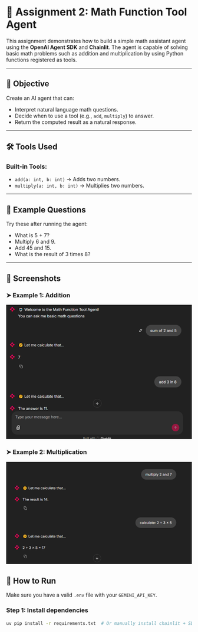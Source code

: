 # 🧮 Assignment 2: Math Function Tool Agent

This assignment demonstrates how to build a simple math assistant agent using the **OpenAI Agent SDK** and **Chainlit**. The agent is capable of solving basic math problems such as addition and multiplication by using Python functions registered as tools.

---

## 🎯 Objective

Create an AI agent that can:

- Interpret natural language math questions.
- Decide when to use a tool (e.g., `add`, `multiply`) to answer.
- Return the computed result as a natural response.

---

## 🛠️ Tools Used

### Built-in Tools:
- `add(a: int, b: int)` → Adds two numbers.
- `multiply(a: int, b: int)` → Multiplies two numbers.

---

## 🧪 Example Questions

Try these after running the agent:

- What is 5 + 7?
- Multiply 6 and 9.
- Add 45 and 15.
- What is the result of 3 times 8?

---

## 📸 Screenshots

### ➤ Example 1: Addition
![Addition Example](screenshots/chat-1.PNG)

### ➤ Example 2: Multiplication
![Multiplication Example](screenshots/chat-2.PNG)

## 🚀 How to Run

Make sure you have a valid `.env` file with your `GEMINI_API_KEY`.

### Step 1: Install dependencies
```bash
uv pip install -r requirements.txt  # Or manually install chainlit + SDK
